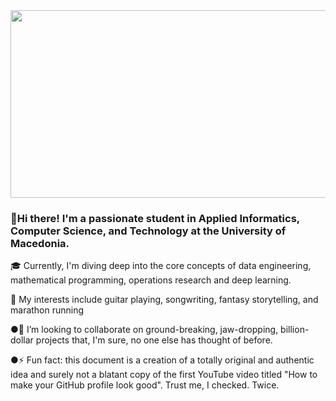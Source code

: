 <div align="center">
<img src="https://media0.giphy.com/media/qgQUggAC3Pfv687qPC/giphy.gif?cid=ecf05e47r19ws2l1urrtj0we044w3w0ssl3zihfiknj5e85c&rid=giphy.gif&ct=g" align="center" width="600" height="300" />
</div>  
  

### 👋Hi there! I'm a passionate student in Applied Informatics, Computer Science, and Technology at the University of Macedonia. 

🎓 Currently, I'm diving deep into the core concepts of data engineering, mathematical programming, operations research  and deep learning.

🎵 My interests include guitar playing, songwriting, fantasy storytelling, and marathon running
  

 ●👯  I’m looking to collaborate on ground-breaking, jaw-dropping, billion-dollar projects that, I'm sure, no one else has thought of before.
  

 ●⚡ Fun fact: this document is a creation of a totally original and authentic idea and surely not a blatant copy of the first YouTube video titled "How to make your GitHub profile look good". Trust me, I checked. Twice.
  
<br/>  



